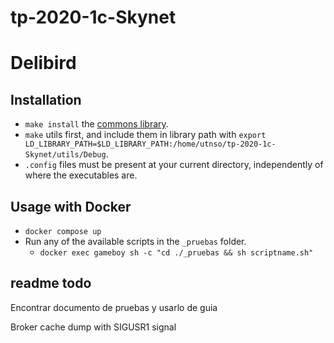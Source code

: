 # tp-2020-1c-Skynet
# Delibird

## Installation
- `make install` the [commons library](https://github.com/sisoputnfrba/so-commons-library.git).
- `make` utils first, and include them in library path with `export LD_LIBRARY_PATH=$LD_LIBRARY_PATH:/home/utnso/tp-2020-1c-Skynet/utils/Debug`.
- `.config` files must be present at your current directory, independently of where the executables are.

## Usage with Docker
- `docker compose up`
- Run any of the available scripts in the `_pruebas` folder.
    - `docker exec gameboy sh -c "cd ./_pruebas && sh scriptname.sh"`

## readme todo
Encontrar documento de pruebas y usarlo de guia

Broker cache dump with SIGUSR1 signal